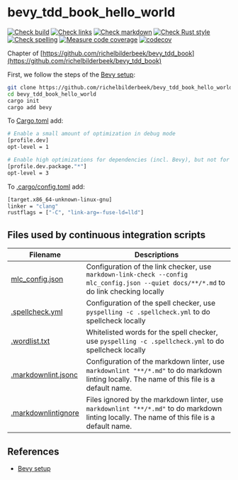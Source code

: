 # bevy_tdd_book_hello_world

[![Check build](https://github.com/richelbilderbeek/bevy_tdd_book_hello_world/actions/workflows/check_build.yaml/badge.svg?branch=master)](https://github.com/richelbilderbeek/bevy_tdd_book_hello_world/actions/workflows/check_build.yaml)
[![Check links](https://github.com/richelbilderbeek/bevy_tdd_book_hello_world/actions/workflows/check_links.yaml/badge.svg?branch=master)](https://github.com/richelbilderbeek/bevy_tdd_book_hello_world/actions/workflows/check_links.yaml)
[![Check markdown](https://github.com/richelbilderbeek/bevy_tdd_book_hello_world/actions/workflows/check_markdown.yaml/badge.svg?branch=master)](https://github.com/richelbilderbeek/bevy_tdd_book_hello_world/actions/workflows/check_markdown.yaml)
[![Check Rust style](https://github.com/richelbilderbeek/bevy_tdd_book_hello_world/actions/workflows/check_rust_style.yaml/badge.svg?branch=master)](https://github.com/richelbilderbeek/bevy_tdd_book_hello_world/actions/workflows/check_rust_style.yaml)
[![Check spelling](https://github.com/richelbilderbeek/bevy_tdd_book_hello_world/actions/workflows/check_spelling.yaml/badge.svg?branch=master)](https://github.com/richelbilderbeek/bevy_tdd_book_hello_world/actions/workflows/check_spelling.yaml)
[![Measure code coverage](https://github.com/richelbilderbeek/bevy_tdd_book_hello_world/actions/workflows/measure_codecov.yaml/badge.svg?branch=master)](https://github.com/richelbilderbeek/bevy_tdd_book_hello_world/actions/workflows/measure_codecov.yaml)
[![codecov](https://codecov.io/gh/richelbilderbeek/bevy_tdd_book_hello_world/graph/badge.svg?token=XAVFZYDQKZ)](https://codecov.io/gh/richelbilderbeek/bevy_tdd_book_hello_world)

Chapter of [https://github.com/richelbilderbeek/bevy_tdd_book](https://github.com/richelbilderbeek/bevy_tdd_book)

First, we follow the steps of the [Bevy setup](https://bevyengine.org/learn/quick-start/getting-started/setup/):

```bash
git clone https://github.com/richelbilderbeek/bevy_tdd_book_hello_world
cd bevy_tdd_book_hello_world
cargo init
cargo add bevy
```

To [Cargo.toml](Cargo.toml) add:

```bash
# Enable a small amount of optimization in debug mode
[profile.dev]
opt-level = 1

# Enable high optimizations for dependencies (incl. Bevy), but not for our code:
[profile.dev.package."*"]
opt-level = 3
```

To [.cargo/config.toml](.cargo/config.toml) add:

```bash
[target.x86_64-unknown-linux-gnu]
linker = "clang"
rustflags = ["-C", "link-arg=-fuse-ld=lld"]
```


## Files used by continuous integration scripts

Filename                                  |Descriptions
------------------------------------------|--------------------------------------------------------------------------------------------------------------------------------------
[mlc_config.json](mlc_config.json)        |Configuration of the link checker, use `markdown-link-check --config mlc_config.json --quiet docs/**/*.md` to do link checking locally
[.spellcheck.yml](.spellcheck.yml)        |Configuration of the spell checker, use `pyspelling -c .spellcheck.yml` to do spellcheck locally
[.wordlist.txt](.wordlist.txt)            |Whitelisted words for the spell checker, use `pyspelling -c .spellcheck.yml` to do spellcheck locally
[.markdownlint.jsonc](.markdownlint.jsonc)|Configuration of the markdown linter, use `markdownlint "**/*.md"` to do markdown linting locally. The name of this file is a default name.
[.markdownlintignore](.markdownlintignore)|Files ignored by the markdown linter, use `markdownlint "**/*.md"` to do markdown linting locally. The name of this file is a default name.

## References

* [Bevy setup](https://bevyengine.org/learn/quick-start/getting-started/setup/)
